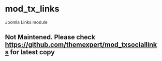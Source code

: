 # mod_tx_links
Joomla Links module

## Not Maintened. Please check https://github.com/themexpert/mod_txsociallinks for latest copy